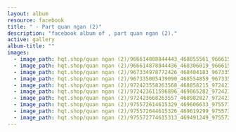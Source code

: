 ```yaml
---
layout: album
resource: facebook
title: " - Part quan ngan (2)"
description: "facebook album of , part quan ngan (2)."
active: gallery
album-title: ""
images:
  - image_path: hqt.shop/quan ngan (2)/966614808844443_468055561_966615172177740_5203990654857439155_n.jpg
  - image_path: hqt.shop/quan ngan (2)/966614878844436_468306019_966615178844406_2485327266681544632_n.jpg
  - image_path: hqt.shop/quan ngan (2)/967334978772426_468404183_967335245439066_4971374595570810663_n.jpg
  - image_path: hqt.shop/quan ngan (2)/967335005439090_468554859_967335228772401_8693896290085014253_n.jpg
  - image_path: hqt.shop/quan ngan (2)/972423558263568_468858215_972423944930196_5321930783595369693_n.jpg
  - image_path: hqt.shop/quan ngan (2)/972423611596896_469065282_972423938263530_5392895289641892678_n.jpg
  - image_path: hqt.shop/quan ngan (2)/972423668263557_468982827_972423671596890_26327619406877993_n.jpg
  - image_path: hqt.shop/quan ngan (2)/975572614615329_469606633_975573137948610_3181433670734925315_n.jpg
  - image_path: hqt.shop/quan ngan (2)/975572644615326_469619299_975573144615276_2011404377458891770_n.jpg
  - image_path: hqt.shop/quan ngan (2)/975572774615313_469491249_975572777948646_4079891663825717174_n.jpg
---
```

